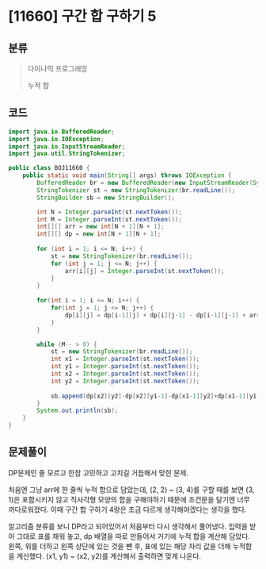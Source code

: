 # [11660] 구간 합 구하기 5 

## 분류
> 다이나믹 프로그래밍
>
> 누적 합  

## 코드
```java
import java.io.BufferedReader;
import java.io.IOException;
import java.io.InputStreamReader;
import java.util.StringTokenizer;

public class BOJ11660 {
	public static void main(String[] args) throws IOException {
		BufferedReader br = new BufferedReader(new InputStreamReader(System.in));
		StringTokenizer st = new StringTokenizer(br.readLine());
		StringBuilder sb = new StringBuilder();

		int N = Integer.parseInt(st.nextToken());
		int M = Integer.parseInt(st.nextToken());
		int[][] arr = new int[N + 1][N + 1];
		int[][] dp = new int[N + 1][N + 1];
		
		for (int i = 1; i <= N; i++) {
			st = new StringTokenizer(br.readLine());
			for (int j = 1; j <= N; j++) {
				arr[i][j] = Integer.parseInt(st.nextToken());
			}
		}
		
		for(int i = 1; i <= N; i++) {
			for(int j = 1; j <= N; j++) {
				dp[i][j] = dp[i-1][j] + dp[i][j-1] - dp[i-1][j-1] + arr[i][j];
			}
		}

		while (M-- > 0) {
			st = new StringTokenizer(br.readLine());
			int x1 = Integer.parseInt(st.nextToken());
			int y1 = Integer.parseInt(st.nextToken());
			int x2 = Integer.parseInt(st.nextToken());
			int y2 = Integer.parseInt(st.nextToken());
			
			sb.append(dp[x2][y2]-dp[x2][y1-1]-dp[x1-1][y2]+dp[x1-1][y1-1]).append("\n");
		}
		System.out.println(sb);
	}
}
```

## 문제풀이

DP문제인 줄 모르고 한참 고민하고 고치길 거듭해서 맞힌 문제. 

처음엔 그냥 arr에 한 줄씩 누적 합으로 담았는데, (2, 2) ~ (3, 4)를 구할 때를 보면 (3, 1)은 포함시키지 않고 직사각형 모양의 합을 구해야하기 때문에 조건문을 달기엔 너무 까다로워졌다. 이때 구간 합 구하기 4랑은 조금 다르게 생각해야겠다는 생각을 했다.

알고리즘 분류를 보니 DP라고 되어있어서 처음부터 다시 생각해서 풀어냈다. 입력을 받아 그대로 표를 채워 놓고, dp 배열을 따로 만들어서 거기에 누적 합을 계산해 담았다. 왼쪽, 위를 더하고 왼쪽 상단에 있는 것을 뺀 후, 표에 있는 해당 자리 값을 더해 누적합을 계산했다. (x1, y1) ~ (x2, y2)를 계산해서 출력하면 맞게 나온다.